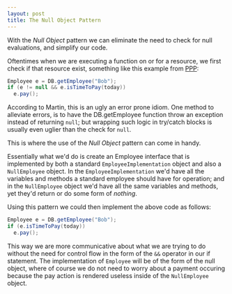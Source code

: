 ```yaml
---
layout: post
title: The Null Object Pattern
---
```


With the _Null Object_ pattern we can eliminate the need to check for null evaluations, and simplify our code.

Oftentimes when we are executing a function on or for a resource, we first check if that resource exist, something like this example from [PPP](https://www.amazon.com/Software-Development-Principles-Patterns-Practices/dp/0135974445):

```java
Employee e = DB.getEmployee("Bob");
if (e != null && e.isTimeToPay(today))
  e.pay();
```

According to Martin, this is an ugly an error prone idiom. One method to alleviate errors, is to have the DB.getEmployee function throw an exception instead of returning `null`; but wrapping such logic in try/catch blocks is usually even uglier than the check for `null`.

This is where the use of the _Null Object_ pattern can come in handy.

Essentially what we'd do is create an Employee interface that is implemented by both a standard `EmployeeImplementation` object and also a `NullEmployee` object.  In the `EmployeeImplementation` we'd have all the variables and methods a standard employee should have for operation; and in the `NullEmployee` object we'd have all the same variables and methods, yet they'd return or do some form of _nothing_.

Using this pattern we could then implement the above code as follows:

```java
Employee e = DB.getEmployee("Bob");
if (e.isTimeToPay(today))
  e.pay();
```

This way we are more communicative about what we are trying to do without the need for control flow in the form of the `&&` operator in our if statement. The implementation of `Employee` will be of the form of the null object, where of course we do not need to worry about a payment occuring because the pay action is rendered useless inside of the `NullEmployee` object.
